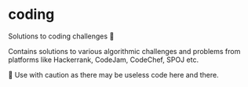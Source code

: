 # coding
Solutions to coding challenges :rocket:

Contains solutions to various algorithmic challenges and problems from platforms like Hackerrank, CodeJam, CodeChef, SPOJ etc. 

:construction: Use with caution as there may be useless code here and there. 

